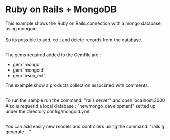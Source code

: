 # Ruby on Rails + MongoDB

This example shows the Ruby on Rails connection with a mongo database, using mongoid.<br/><br/>
So its possible to add, edit and delete records from the database.<br/><br/>

The gems required added to the Gemfile are :<br/>
* gem 'mongo'
* gem 'mongoid'
* gem 'bson_ext'

The example show a products collection associated with comments.<br/><br/>

To run the sample run the command: "rails server" and open localhost:3000<br/>
Also is requerid a local database : "newmongo_development" setted up under the directory config/mongoid.yml<br/><br/>

You can add easily new models and controllers using the command: "rails g generate ..."


